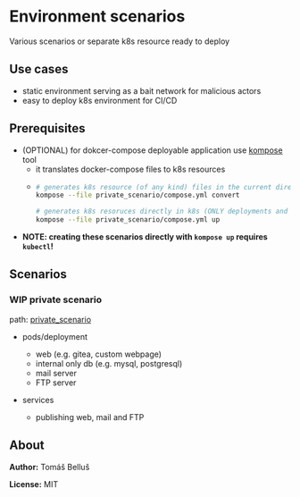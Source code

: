 # Environment scenarios

Various scenarios or separate k8s resource ready to deploy

## Use cases

- static environment serving as a bait network for malicious actors
- easy to deploy k8s environment for CI/CD

## Prerequisites

- (OPTIONAL) for dokcer-compose deployable application use [kompose](https://kompose.io/) tool
    - it translates docker-compose files to k8s resources
    - ```bash
      # generates k8s resource (of any kind) files in the current directory
      kompose --file private_scenario/compose.yml convert

      # generates k8s resoruces directly in k8s (ONLY deployments and services are deployed)
      kompose --file private_scenario/compose.yml up
      ```
- **NOTE: creating these scenarios directly with `kompose up` requires `kubectl`!**


## Scenarios

### WIP private scenario

path: [private_scenario](./scenarios/private_scenario)

- pods/deployment
    - web (e.g. gitea, custom webpage)
    - internal only db (e.g. mysql, postgresql)
    - mail server
    - FTP server

- services
    - publishing web, mail and FTP

## About

**Author:** Tomáš Belluš

**License:** MIT
